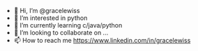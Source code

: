 - 👋 Hi, I’m @gracelewiss
- 👀 I’m interested in python
- 🌱 I’m currently learning c/java/python
- 💞️ I’m looking to collaborate on ...
- 📫 How to reach me https://www.linkedin.com/in/gracelewiss

<!---
gracelewiss/gracelewiss is a ✨ special ✨ repository because its `README.md` (this file) appears on your GitHub profile.
You can click the Preview link to take a look at your changes.
--->
